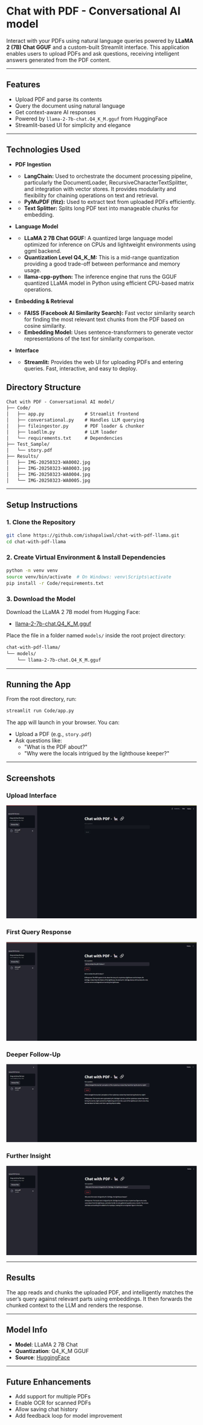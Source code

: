 # Chat with PDF - Conversational AI model

Interact with your PDFs using natural language queries powered by **LLaMA 2 (7B) Chat GGUF** and a custom-built Streamlit interface. This application enables users to upload PDFs and ask questions, receiving intelligent answers generated from the PDF content.

---

## Features
- Upload PDF and parse its contents
- Query the document using natural language
- Get context-aware AI responses
- Powered by `llama-2-7b-chat.Q4_K_M.gguf` from HuggingFace
- Streamlit-based UI for simplicity and elegance

---

## Technologies Used

- **PDF Ingestion**
- - **LangChain:** Used to orchestrate the document processing pipeline, particularly the DocumentLoader, RecursiveCharacterTextSplitter, and integration with vector stores. It provides modularity and flexibility for chaining operations on text and retrieval.
- - **PyMuPDF (fitz):** Used to extract text from uploaded PDFs efficiently.
- - **Text Splitter:** Splits long PDF text into manageable chunks for embedding.

- **Language Model**
- - **LLaMA 2 7B Chat GGUF:** A quantized large language model optimized for inference on CPUs and lightweight environments using ggml backend.
- - **Quantization Level Q4_K_M:** This is a mid-range quantization providing a good trade-off between performance and memory usage.
- - **llama-cpp-python:** The inference engine that runs the GGUF quantized LLaMA model in Python using efficient CPU-based matrix operations.

- **Embedding & Retrieval**
- - **FAISS (Facebook AI Similarity Search):** Fast vector similarity search for finding the most relevant text chunks from the PDF based on cosine similarity.
- - **Embedding Model:** Uses sentence-transformers to generate vector representations of the text for similarity comparison.

- **Interface**
- - **Streamlit:** Provides the web UI for uploading PDFs and entering queries. Fast, interactive, and easy to deploy.

## Directory Structure
```
Chat with PDF - Conversational AI model/
├── Code/
│   ├── app.py               # Streamlit frontend
│   ├── conversational.py    # Handles LLM querying
│   ├── fileingestor.py      # PDF loader & chunker
│   ├── loadllm.py           # LLM loader
│   └── requirements.txt     # Dependencies
├── Test_Sample/
│   └── story.pdf
├── Results/
│   ├── IMG-20250323-WA0002.jpg
│   ├── IMG-20250323-WA0003.jpg
│   ├── IMG-20250323-WA0004.jpg
│   └── IMG-20250323-WA0005.jpg
```

---

## Setup Instructions

### 1. Clone the Repository
```bash
git clone https://github.com/ishapaliwal/chat-with-pdf-llama.git
cd chat-with-pdf-llama
```

### 2. Create Virtual Environment & Install Dependencies
```bash
python -m venv venv
source venv/bin/activate  # On Windows: venv\Scripts\activate
pip install -r Code/requirements.txt
```

### 3. Download the Model
Download the LLaMA 2 7B model from Hugging Face:
- [llama-2-7b-chat.Q4_K_M.gguf](https://huggingface.co/TheBloke/Llama-2-7B-Chat-GGUF/blob/main/llama-2-7b-chat.Q4_K_M.gguf)

Place the file in a folder named `models/` inside the root project directory:
```bash
chat-with-pdf-llama/
└── models/
    └── llama-2-7b-chat.Q4_K_M.gguf
```

---

## Running the App
From the root directory, run:
```bash
streamlit run Code/app.py
```

The app will launch in your browser. You can:
- Upload a PDF (e.g., `story.pdf`)
- Ask questions like:
  - "What is the PDF about?"
  - "Why were the locals intrigued by the lighthouse keeper?"

---

## Screenshots

### Upload Interface
![Upload](./Results/IMG-20250323-WA0002.jpg)

### First Query Response
![First Question](./Results/IMG-20250323-WA0003.jpg)

### Deeper Follow-Up
![Second Question](./Results/IMG-20250323-WA0004.jpg)

### Further Insight
![Third Question](./Results/IMG-20250323-WA0005.jpg)

---

## Results
The app reads and chunks the uploaded PDF, and intelligently matches the user’s query against relevant parts using embeddings. It then forwards the chunked context to the LLM and renders the response.

---

## Model Info
- **Model**: LLaMA 2 7B Chat
- **Quantization**: Q4_K_M GGUF
- **Source**: [HuggingFace](https://huggingface.co/TheBloke/Llama-2-7B-Chat-GGUF/blob/main/llama-2-7b-chat.Q4_K_M.gguf)

---

## Future Enhancements
- Add support for multiple PDFs
- Enable OCR for scanned PDFs
- Allow saving chat history
- Add feedback loop for model improvement
